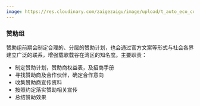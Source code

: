 ```yaml
---
image: https://res.cloudinary.com/zaigezaigu/image/upload/t_auto_eco_compression/v1670296956/zgzg-io-website/%E6%88%90%E4%B8%BA%E5%BF%97%E6%84%BF%E8%80%85/cherrydeck-05gac-Qn0k4-unsplash_eux5fr.jpg
---
```


### 赞助组

赞助组前期会制定合理的、分层的赞助计划，也会通过官方文案等形式与社会各界建立广泛的联系，增强载歌载谷在湾区的知名度。主要职责：

- 制定赞助计划，赞助商权益表，及招商手册
- 寻找赞助商及合作伙伴，确定合作意向
- 收集赞助商宣传资料
- 按照约定落实赞助相关宣传
- 总结赞助效果
